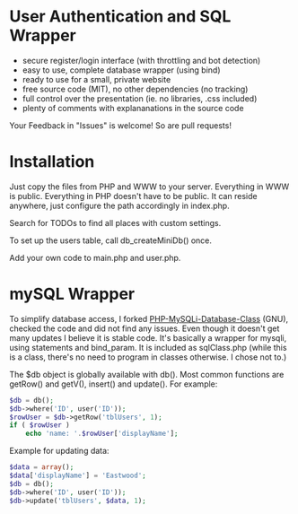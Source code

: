 # User Authentication and SQL Wrapper

 - secure register/login interface (with throttling and bot detection)
 - easy to use, complete database wrapper (using bind)
 - ready to use for a small, private website
 - free source code (MIT), no other dependencies (no tracking)
 - full control over the presentation (ie. no libraries, .css included)
 - plenty of comments with explananations in the source code

Your Feedback in "Issues" is welcome! So are pull requests!

# Installation

Just copy the files from PHP and WWW to your server. Everything in WWW is public. Everything in PHP doesn't have to be public. It can reside anywhere, just configure the path accordingly in index.php.

Search for TODOs to find all places with custom settings.

To set up the users table, call db_createMiniDb() once.

Add your own code to main.php and user.php.

# mySQL Wrapper

To simplify database access, I forked [PHP-MySQLi-Database-Class](https://github.com/ThingEngineer/PHP-MySQLi-Database-Class) (GNU), checked the code and did not find any issues. Even though it doesn't get many updates I believe it is stable code. It's basically a wrapper for mysqli, using statements and bind_param. It is included as sqlClass.php (while this is a class, there's no need to program in classes otherwise. I chose not to.)

The $db object is globally available with db(). Most common functions are getRow() and getV(), insert() and update(). For example:

```php
$db = db();
$db->where('ID', user('ID'));
$rowUser = $db->getRow('tblUsers', 1);
if ( $rowUser )
    echo 'name: '.$rowUser['displayName'];
```

Example for updating data:

```php
$data = array();
$data['displayName'] = 'Eastwood';
$db = db();
$db->where('ID', user('ID'));
$db->update('tblUsers', $data, 1);
```
